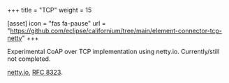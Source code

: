 +++
title = "TCP"
weight = 15

[asset]
  icon = "fas fa-pause"
  url = "https://github.com/eclipse/californium/tree/main/element-connector-tcp-netty"
+++

Experimental CoAP over TCP implementation using netty.io.
Currently/still not completed.

[netty.io](https://github.com/netty/netty), [RFC 8323](https://www.rfc-editor.org/rfc/rfc8323.html).
